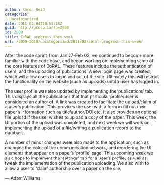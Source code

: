 ```yaml
---
author: Karen Reid
categories:
- Uncategorized
date: 2011-02-04T10:53:18Z
guid: http://ucosp.ca/?p=2800
id: 2800
title: CoRAL progress this week
url: /2009-2010/uncategorized/2011/02/coral-progress-this-week/
---
```


After the code sprint, from Jan 27-Feb 03, we continued to become more familiar with the code base, and began working on implementing some of the core features of CoRAL. These features include the authentication of users, and the uploading of publications. A new login page was created, which will allow users to log in and out of the site. Ultimately this will restrict the functionality on the website (such as uploads) until a user has logged in.

The user profile was also updated by implementing the &#8216;publications&#8217; tab. This displays all the publications that that particular profile/user is considered an author of. A link was created to facilitate the upload/claim of a user&#8217;s publication.  This provides the user with a form to fill out their paper&#8217;s information such as title/author/DOI etc. It also provides an optional file upload if the user wishes to upload a copy of the paper. This week, the UI portion of the upload was completed, and next week we will work on implementing the upload of a file/writing a publication record to the database.

A number of minor changes were also made to the application, such as changing the color of the communication network, and reordering the UI elements that appear on a paper&#8217;s &#8216;profile&#8217; page. This upcoming week we also hope to implement the &#8216;settings&#8217; tab for a user&#8217;s profile, as well as tweak the implementation of the publication uploading. We also wish to allow a user to &#8216;claim&#8217; authorship over a paper on the site.

&#8212; Adam Williams
